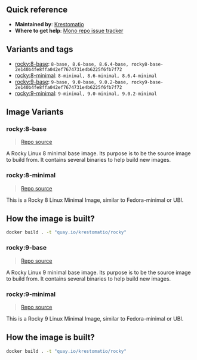 ## Quick reference
- **Maintained by**:
[Krestomatio](https://github.com/krestomatio)
- **Where to get help**:
[Mono repo issue tracker](https://github.com/krestomatio/container_builder/issues)

## Variants and tags
- [rocky:8-base](#rocky8-base): `8-base, 8.6-base, 8.6.4-base, rocky8-base-2e140b4fe8ffa042ef7674731e4b6225f6fb7f72`
- [rocky:8-minimal](#rocky8-minimal): `8-minimal, 8.6-minimal, 8.6.4-minimal`
- [rocky:9-base](#rocky9-base): `9-base, 9.0-base, 9.0.2-base, rocky9-base-2e140b4fe8ffa042ef7674731e4b6225f6fb7f72`
- [rocky:9-minimal](#rocky9-minimal): `9-minimal, 9.0-minimal, 9.0.2-minimal`


## Image Variants
### rocky:8-base
> [Repo source](https://github.com/krestomatio/container_builder/tree/master/rocky/rocky8-base)

A Rocky Linux 8 minimal base image. Its purpose is to be the source image to build from. It contains several binaries to help build new images.

### rocky:8-minimal
> [Repo source](https://github.com/krestomatio/container_builder/tree/master/rocky/rocky8-minimal)

This is a Rocky 8 Linux Minimal Image, similar to Fedora-minimal or UBI.

## How the image is built?
```bash
docker build . -t "quay.io/krestomatio/rocky"
```

### rocky:9-base
> [Repo source](https://github.com/krestomatio/container_builder/tree/master/rocky/rocky9-base)

A Rocky Linux 9 minimal base image. Its purpose is to be the source image to build from. It contains several binaries to help build new images.

### rocky:9-minimal
> [Repo source](https://github.com/krestomatio/container_builder/tree/master/rocky/rocky9-minimal)

This is a Rocky 9 Linux Minimal Image, similar to Fedora-minimal or UBI.

## How the image is built?
```bash
docker build . -t "quay.io/krestomatio/rocky"
```


